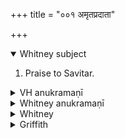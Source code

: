 +++
title = "००१ अमृतप्रदाता"

+++
<details open><summary>Whitney subject</summary>

1. Praise to Savitar.
</details>

<details><summary>VH anukramaṇī</summary>

अमृतप्रदाता  
१-३ अथर्वा। सविता। उष्णिक्, १ त्रिपदा पिपिलिकमध्या साम्नी जगती, २-३ पिपीलिकमध्या पुरउष्णिक्।
</details>

<details><summary>Whitney anukramaṇī</summary>

[Atharvan.—sāvitram. āuṣṇiham: 1. 3-p. pipīlikamadhyā sāmnī jagatī; 2, 3. pipīlihamadhyā purauṣṇih.]
</details>

<details><summary>Whitney</summary>

### Comment
All the mss.—and SPP., following them—put the avasāna-mark after dhehi, thus falsely dividing the irregular gāyatrī into two pādas ⌊12: 12⌋; hence, of course, they accent ā́tharvaṇa; and most of the pada-mss. (all save our Bp.) read -ṇaḥ (as if the combination -ṇa st- were made by the common and allowable loss of the final ḥ before st: but many of our saṁhitā-mss. also have -ṇaḥ st-; SPP. makes no such report as to his). Both the other texts make the proper division, after ātharvaṇa; and so does Ppp., reading also gāya for the obscure dhehi. Both SV. and AśS. have ā́  ’gād (which is better) for the first gāya; and SV. gives dyúmadgāman for dyumád dhehi. The comm. explains doṣo ⌊i.e. doṣā́ (instr.) u⌋ by rātrāv api, understands bṛhat as the sāman of that name, and supplies dhanam to dyumat in b. In our edition, the accent-mark over the sa of savitāram in c is lost.
</details>

<details><summary>Griffith</summary>

In praise of Savitar
</details>

